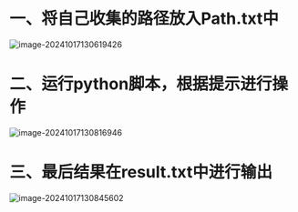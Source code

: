 # 一、将自己收集的路径放入Path.txt中

![image-20241017130619426](C:\Users\feifei\AppData\Roaming\Typora\typora-user-images\image-20241017130619426.png)

# 二、运行python脚本，根据提示进行操作

![image-20241017130816946](C:\Users\feifei\AppData\Roaming\Typora\typora-user-images\image-20241017130816946.png)

# 三、最后结果在result.txt中进行输出

![image-20241017130845602](C:\Users\feifei\AppData\Roaming\Typora\typora-user-images\image-20241017130845602.png)